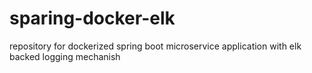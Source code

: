 # sparing-docker-elk
repository for dockerized spring boot microservice application with elk backed logging mechanish
